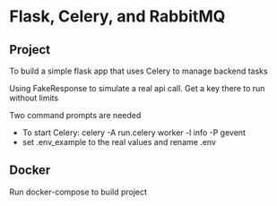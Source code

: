 # Flask, Celery, and RabbitMQ

## Project

To build a simple flask app that uses Celery to manage backend tasks

Using FakeResponse to simulate a real api call. Get a key there to run without limits

Two command prompts are needed

- To start Celery: celery -A run.celery worker -l info -P gevent
- set .env_example to the real values and rename .env

## Docker

Run docker-compose to build project
